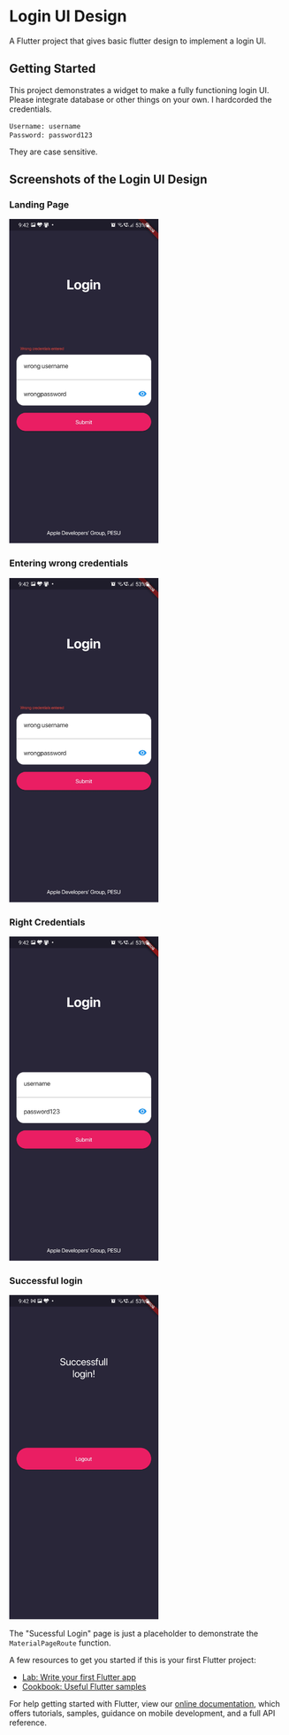 # Login UI Design

A Flutter project that gives basic flutter design to implement a login UI.

## Getting Started

This project demonstrates a widget to make a fully functioning login UI.\
Please integrate database or other things on your own. I hardcorded the credentials.
```
Username: username
Password: password123
```
They are case sensitive.

## Screenshots of the Login UI Design

### Landing Page

<p align="left"><img src="https://github.com/0xcabrex/login_ui/blob/master/github_assets/wrong_creds.jpg" width="270" height="585"/></p>

### Entering wrong credentials

<p align="left"><img src="https://github.com/0xcabrex/login_ui/blob/master/github_assets/wrong_creds.jpg" width="270" height="585"/></p>

### Right Credentials

<p align="left"><img src="https://github.com/0xcabrex/login_ui/blob/master/github_assets/right_creds.jpg" width="270" height="585"/></p>

### Successful login

<p align="left"><img src="https://github.com/0xcabrex/login_ui/blob/master/github_assets/successful_login.jpg" width="270" height="585"/></p>

The "Sucessful Login" page is just a placeholder to demonstrate the `MaterialPageRoute` function.

A few resources to get you started if this is your first Flutter project:

- [Lab: Write your first Flutter app](https://flutter.dev/docs/get-started/codelab)
- [Cookbook: Useful Flutter samples](https://flutter.dev/docs/cookbook)

For help getting started with Flutter, view our
[online documentation](https://flutter.dev/docs), which offers tutorials,
samples, guidance on mobile development, and a full API reference.
